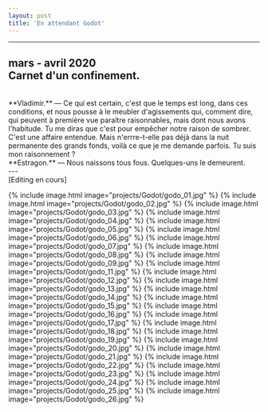 ```yaml
---
layout: post
title: 'En attendant Godot'
---
```

---
 mars - avril 2020
 <br>
 Carnet d'un confinement.
 <br>
 ---
 <br>
 **Vladimir.** — Ce qui est certain, c'est que le temps est long, dans ces conditions, et nous pousse à le meubler d'agissements qui, comment dire, qui peuvent à première vue paraître raisonnables, mais dont nous avons l'habitude. Tu me diras que c'est pour empêcher notre raison de sombrer. C'est une affaire entendue. Mais n'errre-t-elle pas déjà dans la nuit permanente des grands fonds, voilà ce que je me demande parfois. Tu suis mon raisonnement ?
 <br>
 **Estragon.** — Nous naissons tous fous. Quelques-uns le demeurent.
 <br>
 ---
 <br>
 [Editing en cours]
 <br>

{% include image.html image="projects/Godot/godo_01.jpg" %}
{% include image.html image="projects/Godot/godo_02.jpg" %}
{% include image.html image="projects/Godot/godo_03.jpg" %}
{% include image.html image="projects/Godot/godo_04.jpg" %}
{% include image.html image="projects/Godot/godo_05.jpg" %}
{% include image.html image="projects/Godot/godo_06.jpg" %}
{% include image.html image="projects/Godot/godo_07.jpg" %}
{% include image.html image="projects/Godot/godo_08.jpg" %}
{% include image.html image="projects/Godot/godo_09.jpg" %}
{% include image.html image="projects/Godot/godo_11.jpg" %}
{% include image.html image="projects/Godot/godo_12.jpg" %}
{% include image.html image="projects/Godot/godo_13.jpg" %}
{% include image.html image="projects/Godot/godo_14.jpg" %}
{% include image.html image="projects/Godot/godo_15.jpg" %}
{% include image.html image="projects/Godot/godo_16.jpg" %}
{% include image.html image="projects/Godot/godo_17.jpg" %}
{% include image.html image="projects/Godot/godo_18.jpg" %}
{% include image.html image="projects/Godot/godo_19.jpg" %}
{% include image.html image="projects/Godot/godo_20.jpg" %}
{% include image.html image="projects/Godot/godo_21.jpg" %}
{% include image.html image="projects/Godot/godo_22.jpg" %}
{% include image.html image="projects/Godot/godo_23.jpg" %}
{% include image.html image="projects/Godot/godo_24.jpg" %}
{% include image.html image="projects/Godot/godo_25.jpg" %}
{% include image.html image="projects/Godot/godo_26.jpg" %}
